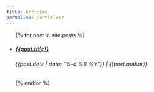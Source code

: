 ```yaml
---
title: Articles
permalink: /articles/
---
```


<ul class="articles">
{% for post in site.posts %}
  <li>
    <a href="{{site.baseurl}}{{post.url}}"><h5>{{post.title}}</h5></a>
    <h6 class="meta">{{post.date | date: "%-d %B %Y"}} | {{post.author}}</h6>
  </li>
{% endfor %}
</ul>
